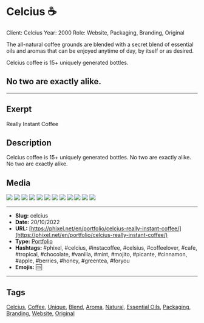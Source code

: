 # Celcius ☕
Client: Celcius
Year: 2000
Role: Website, Packaging, Branding, Original

The all-natural coffee grounds are blended with a secret blend of essential oils and aromas that can be enjoyed anytime of day, by itself or as desired.

Celcius coffee is 15+ uniquely generated bottles.
## No two are exactly alike.
------------
## Exerpt
Really Instant Coffee
## Description
Celcius coffee is 15+ uniquely generated bottles. No two are exactly alike. No two are exactly alike.
## Media
<img src="media/51e8a9e8/celcius-bar-cut.jpg">
<img src="media/96e90ad5/celcius-bar.jpg">
<img src="media/fe5ca1ee/celcius-beach.jpg">
<img src="media/46e6ca5c/celcius-honey.jpg">
<img src="media/fb299afb/celcius-morning-cut.jpg">
<img src="media/b55b3780/celcius-morning.jpg">
<img src="media/a3345082/bottle-splash.bin">
<img src="media/e7744bd6/bottle.bin">
<img src="media/6f2adee2/all.jpg">
<img src="media/a4b4d0ba/amaretto.jpg">
<img src="media/de6eb353/loading.webp">
<img src="media/7829be52/presentation.mp4">

------------
- **Slug:** celcius
- **Date:** 20/10/2022
- **URL:** [https://phixel.net/en/portfolio/celcius-really-instant-coffee/](https://phixel.net/en/portfolio/celcius-really-instant-coffee/)
- **Type:** [Portfolio](#portfolio)
- **Hashtags:** #phixel, #celcius, #instacoffee, #celsius, #coffeelover, #cafe, #tropical, #chocolate, #vanilla, #mint, #mojito, #picante, #cinnamon, #apple, #berries, #honey, #greentea, #foryou
- **Emojis:** 🆒

------------
## Tags
[Celcius](#celcius), [Coffee](#coffee), [Unique](#unique), [Blend](#blend), [Aroma](#aroma), [Natural](#natural), [Essential Oils](#essential-oils), [Packaging](#packaging), [Branding](#branding), [Website](#website), [Original](#original)
